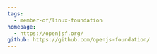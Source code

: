 ```yaml
---
tags:
  - member-of/linux-foundation
homepage:
  - https://openjsf.org/
github: https://github.com/openjs-foundation/
---
```

